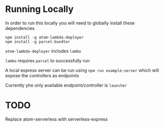 # Running Locally

In order to run this locally you will need to globally install these dependencies

```
npm install -g atom-lambda-deployer
npm install -g parcel-bundler
```

`atom-lambda-deployer` includes `lambo`

`lambo` requires `parcel` to successfully run

A local express server can be run using `npm run example:server` which will expose the controllers as endpoints

Currently yhe only available endpoint/controller is `launcher`

# TODO

Replace atom-serverless with serverless-express
